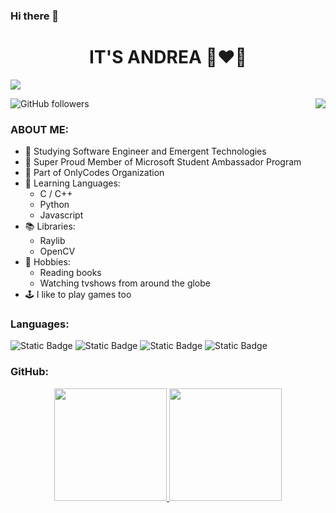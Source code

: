 ### Hi there 👋

<div align="center">
<h1 align="center">IT'S ANDREA 🔺❤️🔺</h1>
</div>
<img src="https://i.imgur.com/IUXTQ1A.jpg">

![GitHub followers](https://img.shields.io/github/followers/andreagori?logoColor=%238B0000)
<a href="https://andreagori.github.io/Portfolio.Microsoft/" target="blank"><img align="right" src="https://img.shields.io/badge/WEBSITE-red?style=plastic&logo=click%20here&logoColor=%238B0000&labelColor=%238B0000&color=%23FFFFFF"/></a>

### ABOUT ME:
- 🌈 Studying Software Engineer and Emergent Technologies
- 🦾 Super Proud Member of Microsoft Student Ambassador Program
- 🤘 Part of OnlyCodes Organization
- 🌱 Learning Languages:
  * C / C++
  * Python
  * Javascript
- 📚 Libraries:
  * Raylib
  * OpenCV
- 💌 Hobbies:
  * Reading books
  * Watching tvshows from around the globe
- 🕹️ I like to play games too

### Languages:
![Static Badge](https://img.shields.io/badge/C-white?style=for-the-badge&logo=C&logoColor=%23FFFFFF&labelColor=%238B0000)
![Static Badge](https://img.shields.io/badge/C%2B%2B-white?style=for-the-badge&logo=c%2B%2B&logoColor=%23FFFFFF&labelColor=%238B0000)
![Static Badge](https://img.shields.io/badge/PYTHON-white?style=for-the-badge&logo=python&logoColor=%23FFFFFF&labelColor=%238B0000)
![Static Badge](https://img.shields.io/badge/JAVASCRIPT-white?style=for-the-badge&logo=javascript&logoColor=%23FFFFFF&labelColor=%238B0000)

### GitHub:

<p align="center">
<a href="https://github.com/andreagori">
  <img height="180em" src="https://github-readme-stats-eight-theta.vercel.app/api?username=andreagori&show_icons=true&theme=algolia&include_all_commits=true&count_private=true"/>
  <img height="180em" src="https://github-readme-stats-eight-theta.vercel.app/api/top-langs/?username=andreagori&layout=compact&langs_count=8&theme=algolia"/>
</a>
</p>

<!--
**andreagori/andreagori** is a ✨ _special_ ✨ repository because its `README.md` (this file) appears on your GitHub profile.

Here are some ideas to get you started:

- 🔭 I’m currently working on ...
- 🌱 I’m currently learning ...
- 👯 I’m looking to collaborate on ...
- 🤔 I’m looking for help with ...
- 💬 Ask me about ...
- 📫 How to reach me: ...
- 😄 Pronouns: ...
- ⚡ Fun fact: ...
-->
